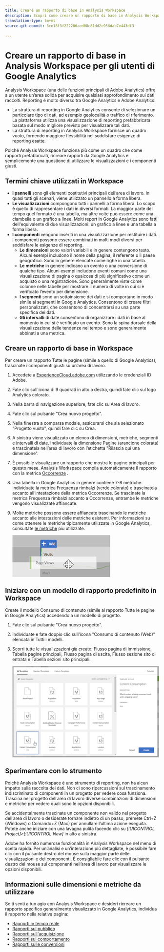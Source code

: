 ```yaml
---
title: Creare un rapporto di base in Analysis Workspace
description: Scopri come creare un rapporto di base in Analysis Workspace in un formato adatto agli utenti che conoscono strumenti di terze parti come Google Analytics.
translation-type: tm+mt
source-git-commit: 3ce18f3f222286aed08c81dd2c958dab7e443df3

---
```



# Creare un rapporto di base in Analysis Workspace per gli utenti di Google Analytics

Analysis Workspace (una delle funzioni principali di Adobe Analytics) offre a un utente un’area solida per acquisire qualsiasi approfondimento sui dati raccolti. Reporting è molto diverso tra Google Analytics e Adobe Analytics:

* La struttura di reporting in Google Analytics consente di selezionare un particolare tipo di dati, ad esempio geolocalità o traffico di riferimento. La piattaforma utilizza una visualizzazione di reporting prefabbricata basata sul modo migliore previsto per visualizzare tali dati.
* La struttura di reporting in Analysis Workspace fornisce un quadro vuoto, fornendo maggiore flessibilità nel soddisfare esigenze di reporting esatte.

Poiché Analysis Workspace funziona più come un quadro che come rapporti prefabbricati, ricreare rapporti da Google Analytics è semplicemente una questione di utilizzare le visualizzazioni e i componenti giusti.

## Termini chiave utilizzati in Workspace

* **I pannelli** sono gli elementi costitutivi principali dell’area di lavoro. In quasi tutti gli scenari, viene utilizzato un pannello a forma libera.
* **Le visualizzazioni** compongono tutti i pannelli a forma libera. Lo scopo è quello di rappresentare i dati in diversi formati. La maggior parte del tempo quel formato è una tabella, ma altre volte può essere come una ciambella o un grafico a linee. Molti report in Google Analytics sono fatti dell'equivalente di due visualizzazioni: un grafico a linee e una tabella a forma libera.
* **I componenti** vengono inseriti in una visualizzazione per restituire i dati. I componenti possono essere combinati in molti modi diversi per soddisfare le esigenze di reporting.
   * **Le dimensioni** sono valori variabili e in genere contengono testo. Alcuni esempi includono il nome della pagina, il referente o il paese geografico. Sono in genere elencate come righe in una tabella.
   * **Le metriche** in genere indicano un evento o una conversione di qualche tipo. Alcuni esempi includono eventi comuni come una visualizzazione di pagina o qualcosa di più significativo come un acquisto o una registrazione. Sono generalmente viste come colonne nelle tabelle per mostrare il numero di volte in cui si è verificato l’evento per dimensione.
   * **I segmenti** sono un sottoinsieme dei dati e si comportano in modo simile ai segmenti in Google Analytics. Consentono di creare filtri personalizzati, che consentono di concentrarsi su una parte specifica dei dati.
   * **Gli intervalli** di date consentono di organizzare i dati in base al momento in cui si è verificato un evento. Sono la spina dorsale della visualizzazione delle tendenze nel tempo e sono generalmente abbinati a una metrica.

## Creare un rapporto di base in Workspace

Per creare un rapporto Tutte le pagine (simile a quello di Google Analytics), trascinate i componenti giusti su un’area di lavoro.

1. Accedete a [ExperienceCloud.adobe.com](https://experiencecloud.adobe.com) utilizzando le credenziali ID Adobe.
2. Fate clic sull'icona di 9 quadrati in alto a destra, quindi fate clic sul logo Analytics colorato.
3. Nella barra di navigazione superiore, fate clic su Area di lavoro.
4. Fate clic sul pulsante "Crea nuovo progetto".
5. Nella finestra a comparsa modale, assicurarsi che sia selezionato "Progetto vuoto", quindi fare clic su Crea.
6. A sinistra viene visualizzato un elenco di dimensioni, metriche, segmenti e intervalli di date. Individuate la dimensione Pagine (arancione colorata) e trascinatela nell’area di lavoro con l’etichetta "Rilascia qui una dimensione".
7. È possibile visualizzare un rapporto che mostra le pagine principali per questo mese. Analysis Workspace compila automaticamente il rapporto con la metrica [Occorrenze](/help/components/c-variables/c-metrics/metrics-occurrences.md) .
8. Una tabella in Google Analytics in genere contiene 7-8 metriche. Individuate la metrica Frequenza rimbalzi (verde colorato) e trascinatela accanto all’intestazione della metrica Occorrenze. Se trascinate la metrica Frequenza rimbalzi accanto a Occorrenze, entrambe le metriche vengono visualizzate affiancate.
9. Molte metriche possono essere affiancate trascinando le metriche accanto alle intestazioni delle metriche esistenti. Per informazioni su come ottenere le metriche tipicamente utilizzate in Google Analytics, consultate [le metriche](common-metrics.md) più utilizzate.

   ![Nuova metrica](/help/technotes/ga-to-aa//assets/new_metric.png)

## Iniziare con un modello di rapporto predefinito in Workspace

Create il modello Consumo di contenuto (simile al rapporto Tutte le pagine in Google Analytics) accedendo a un modello di progetto.

1. Fate clic sul pulsante "Crea nuovo progetto".
2. Individuate e fate doppio clic sull'icona "Consumo di contenuto (Web)" elencata in Tutti i modelli.
3. Scorri tutte le visualizzazioni già create: Flusso pagina di immissione, Tabella pagine principali, Flusso pagina di uscita, Flusso sezione sito di entrata e Tabella sezioni sito principali.

   ![Selezione di modelli](/help/technotes/ga-to-aa/assets/content_consumption_template.png)

## Sperimentare con lo strumento

Poiché Analysis Workspace è uno strumento di reporting, non ha alcun impatto sulla raccolta dei dati. Non ci sono ripercussioni sul trascinamento indiscriminato di componenti in un progetto per vedere cosa funziona. Trascina nel progetto dell’area di lavoro diverse combinazioni di dimensioni e metriche per vedere quali sono le opzioni disponibili.

Se accidentalmente trascinate un componente non valido nel progetto dell’area di lavoro o desiderate tornare indietro di un passo, premete Ctrl+Z (Windows) o Comando+Z (Mac) per annullare l’ultima azione eseguita. Potete anche iniziare con una lavagna pulita facendo clic su *[!UICONTROL Project]&gt;[!UICONTROL New]* in alto a sinistra.

Adobe ha fornito numerose funzionalità in Analysis Workspace nel menu di scelta rapida. Per un’analisi e un’interazione più dettagliate, è possibile fare clic con il pulsante destro del mouse sulla maggior parte delle visualizzazioni e dei componenti. È consigliabile fare clic con il pulsante destro del mouse sui componenti nell’area di lavoro per visualizzare le opzioni disponibili.

## Informazioni sulle dimensioni e metriche da utilizzare

Se ti senti a tuo agio con Analysis Workspace e desideri ricreare un rapporto specifico generalmente visualizzato in Google Analytics, individua il rapporto nella relativa pagina:

* [Rapporti in tempo reale](realtime-reports.md)
* [Rapporti sul pubblico](audience-reports.md)
* [Rapporti sull'acquisizione](acquisition-reports.md)
* [Rapporti sul comportamento](behavior-reports.md)
* [Rapporti sulle conversioni](conversions-reports.md)
